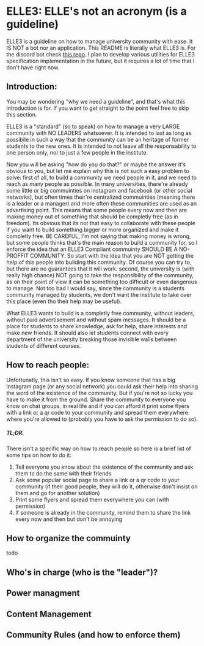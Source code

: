 ELLE3: ELLE's not an acronym (is a guideline)
=============================================
ELLE3 is a guideline on how to manage university community with ease. It
IS NOT a bot nor an application. This README is literally what ELLE3 is.
For the discord bot check [this repo](https://github.com/begbaj/elle3-discord-bot).
I plan to develop various utilities for ELLE3 specification implementation in the future,
but it requires a lot of time that I don't have right now.

## Introduction:
You may be wondering "why we need a guideline", and that's what this introduction is for.
If you want to get straight to the point feel free to skip this section.

ELLE3 is a "standard" (so to speak) on how to manage a very LARGE community with NO LEADERS whatsoever.
It is intended to last as long as possibile in such a way that the community can be an heritage of
former students to the new ones. It is intended to not leave all the responsability to one person
only, nor to just a few people in the institute.

Now you will be asking "how do you do that?" or maybe the answer it's obvious to you, but let me
explain why this is not such a easy problem to solve:
first of all, to build a community we need people in it, and we need to reach as many people as
possible. In many universities, there're already some little or big commuinties on instagram and
facebook (or other social networks), but often times their're centralized commuinties
(meaning there is a leader or a manager) and more often these communities are used as an advertising
point. This means that some people every now and then are making money out of something that should
be completly free (as in freedom). Its obvious that its not that easy to collaborate with these people
if you want to build something bigger or more organized and make it completly free.
BE CAREFUL, I'm not saying that making money is wrong, but some people thinks that's the main reason
to build a community for, so I enforce the idea that an ELLE3 Compliant commuinty SHOULD BE A NO-PROFFIT COMMUNITY.
So start with the idea that you are NOT getting the help of this people into building this community. Of course you can
try to, but there are no guarantees that it will work.
second, the university is (with really high chance) NOT going to take the responsibility of the
community, as on their point of view it can be something too difficult or even dangerous to manage.
Not too bad I would say, since the community is a students community managed by students, we don't
want the institute to take over this place (even tho their help may be useful).

What ELLE3 wants to build is a completly free community, without leaders, without paid advertisement
and without spam messages. It should be a place for students to share knowledge, ask for help, share interests
and make new friends. It should also let students connect with every department of the university breaking
those invisible walls between students of different courses.

## How to reach people:
Unfortunatly, this isn't so easy. If you know someone that has a big instagram page (or any social network)
you could ask their help into sharing the word of the existence of the community. But if you're not so lucky
you have to make it from the ground. Share the community to everyone you know on chat groups, in real life
and if you can afford it print some flyers with a link or a qr code to your community and spread them everywhere
where you're allowed to (probably you have to ask the permission to do so).

##### TL;DR.
There isn't a specific way on how to reach people so here is a brief list of some tips on how to do it:

1. Tell everyone you know about the existence of the community and ask them to do the same with their friends
2. Ask some popular social page to share a link or a qr code to your community (if their good people, they will do it, otherwise don't insist on them and go for another solution)
3. Print some flyers and spread them everywhere you can (with permission)
4. If someone is already in the community, remind them to share the link every now and then but don't be annoying

## How to organize the commuinty
todo

## Who's in charge (who is the "leader")?
## Power managment
## Content Management
## Community Rules (and how to enforce them)
